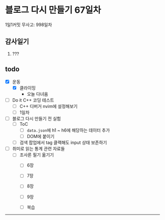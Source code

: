 # 블로그 다시 만들기 67일차

1일1커밋 무사고: 998일차

## 감사일기

1. ???

## todo

- [x] 운동
  - [x] 클라이밍
    - 오늘 다녀옴
- [ ] Do it C++ 코딩 테스트
  - [ ] C++ 디버거 nvim에 설정해보기
  - [ ] 1일차
- [ ] 블로그 다시 만들기 전 실험
  - [ ] ToC
    - [ ] `data.json`에 h1 ~ h6에 해당하는 데이터 추가
    - [ ] DOM에 붙이기
  - [ ] 검색 팝업에서 tag 클랙해도 input 상태 보존하기
- [ ] 취미로 읽는 통계 관련 자료들
  - [ ] 조사론 필기 옮기기
    - [ ] 6장
    - [ ] 7장
    - [ ] 8장
    - [ ] 9장
    - [ ] 복습


---


